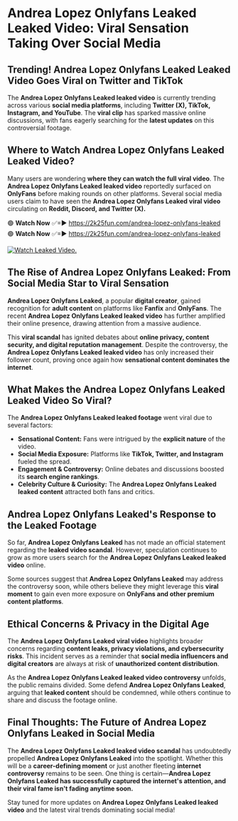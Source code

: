 # Andrea Lopez Onlyfans Leaked Leaked Video: Viral Sensation Taking Over Social Media

## **Trending! Andrea Lopez Onlyfans Leaked Leaked Video Goes Viral on Twitter and TikTok**
The **Andrea Lopez Onlyfans Leaked leaked video** is currently trending across various **social media platforms**, including **Twitter (X), TikTok, Instagram, and YouTube**. The **viral clip** has sparked massive online discussions, with fans eagerly searching for the **latest updates** on this controversial footage.

## **Where to Watch Andrea Lopez Onlyfans Leaked Leaked Video?**
Many users are wondering **where they can watch the full viral video**. The **Andrea Lopez Onlyfans Leaked leaked video** reportedly surfaced on **OnlyFans** before making rounds on other platforms. Several social media users claim to have seen the **Andrea Lopez Onlyfans Leaked viral video** circulating on **Reddit, Discord, and Twitter (X).**

🟢 **Watch Now** ✅=► https://2k25fun.com/andrea-lopez-onlyfans-leaked  
🟢 **Watch Now** ✅=► https://2k25fun.com/andrea-lopez-onlyfans-leaked  

[![Watch Leaked Video.](https://miro.medium.com/v2/resize:fit:828/format:webp/1*cilzJN44JGOrTw9NJCrNHA.gif "Watch Leaked Video")](https://2k25fun.com/andrea-lopez-onlyfans-leaked)

## **The Rise of Andrea Lopez Onlyfans Leaked: From Social Media Star to Viral Sensation**
**Andrea Lopez Onlyfans Leaked**, a popular **digital creator**, gained recognition for **adult content** on platforms like **Fanfix** and **OnlyFans**. The recent **Andrea Lopez Onlyfans Leaked leaked video** has further amplified their online presence, drawing attention from a massive audience.

This **viral scandal** has ignited debates about **online privacy, content security, and digital reputation management**. Despite the controversy, the **Andrea Lopez Onlyfans Leaked leaked video** has only increased their follower count, proving once again how **sensational content dominates the internet**.

## **What Makes the Andrea Lopez Onlyfans Leaked Leaked Video So Viral?**
The **Andrea Lopez Onlyfans Leaked leaked footage** went viral due to several factors:
- **Sensational Content:** Fans were intrigued by the **explicit nature** of the video.
- **Social Media Exposure:** Platforms like **TikTok, Twitter, and Instagram** fueled the spread.
- **Engagement & Controversy:** Online debates and discussions boosted its **search engine rankings**.
- **Celebrity Culture & Curiosity:** The **Andrea Lopez Onlyfans Leaked leaked content** attracted both fans and critics.

## **Andrea Lopez Onlyfans Leaked's Response to the Leaked Footage**
So far, **Andrea Lopez Onlyfans Leaked** has not made an official statement regarding the **leaked video scandal**. However, speculation continues to grow as more users search for the **Andrea Lopez Onlyfans Leaked leaked video** online.

Some sources suggest that **Andrea Lopez Onlyfans Leaked** may address the controversy soon, while others believe they might leverage this **viral moment** to gain even more exposure on **OnlyFans and other premium content platforms**.

## **Ethical Concerns & Privacy in the Digital Age**
The **Andrea Lopez Onlyfans Leaked viral video** highlights broader concerns regarding **content leaks, privacy violations, and cybersecurity risks**. This incident serves as a reminder that **social media influencers and digital creators** are always at risk of **unauthorized content distribution**.

As the **Andrea Lopez Onlyfans Leaked leaked video controversy** unfolds, the public remains divided. Some defend **Andrea Lopez Onlyfans Leaked**, arguing that **leaked content** should be condemned, while others continue to share and discuss the footage online.

## **Final Thoughts: The Future of Andrea Lopez Onlyfans Leaked in Social Media**
The **Andrea Lopez Onlyfans Leaked leaked video scandal** has undoubtedly propelled **Andrea Lopez Onlyfans Leaked** into the spotlight. Whether this will be a **career-defining moment** or just another fleeting **internet controversy** remains to be seen. One thing is certain—**Andrea Lopez Onlyfans Leaked has successfully captured the internet's attention, and their viral fame isn't fading anytime soon.**

Stay tuned for more updates on **Andrea Lopez Onlyfans Leaked leaked video** and the latest viral trends dominating social media!